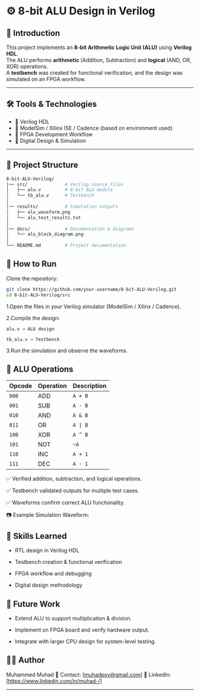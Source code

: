 # ⚙️ 8-bit ALU Design in Verilog

## 📌 Introduction
This project implements an **8-bit Arithmetic Logic Unit (ALU)** using **Verilog HDL**.  
The ALU performs **arithmetic** (Addition, Subtraction) and **logical** (AND, OR, XOR) operations.  
A **testbench** was created for functional verification, and the design was simulated on an FPGA workflow.

---

## 🛠️ Tools & Technologies
- 🔹 Verilog HDL  
- 🔹 ModelSim / Xilinx ISE / Cadence (based on environment used)  
- 🔹 FPGA Development Workflow  
- 🔹 Digital Design & Simulation  

---

## 📂 Project Structure
```bash
8-bit-ALU-Verilog/
│── src/              # Verilog source files
│   ├── alu.v         # 8-bit ALU module
│   └── tb_alu.v      # Testbench
│
│── results/          # Simulation outputs
│   ├── alu_waveform.png
│   └── alu_test_results.txt
│
│── docs/             # Documentation & diagrams
│   └── alu_block_diagram.png
│
└── README.md         # Project documentation
```
## 🚀 How to Run

Clone the repository:
```bash
git clone https://github.com/your-username/8-bit-ALU-Verilog.git
cd 8-bit-ALU-Verilog/src
```

1.Open the files in your Verilog simulator (ModelSim / Xilinx / Cadence).

2.Compile the design:
```
alu.v → ALU design

tb_alu.v → Testbench
```
3.Run the simulation and observe the waveforms.

## 🧮 ALU Operations
| Opcode | Operation | Description |
| ------ | --------- | ----------- |
| `000`  | ADD       | `A + B`     |
| `001`  | SUB       | `A - B`     |
| `010`  | AND       | `A & B`     |
| `011`  | OR        | `A \| B`    |
| `100`  | XOR       | `A ^ B`     |
| `101`  | NOT       | `~A`        |
| `110`  | INC       | `A + 1`     |
| `111`  | DEC       | `A - 1`     |


✅ Verified addition, subtraction, and logical operations.

✅ Testbench validated outputs for multiple test cases.

✅ Waveforms confirm correct ALU functionality.

📷 Example Simulation Waveform:

## 🎯 Skills Learned

 - RTL design in Verilog HDL

 - Testbench creation & functional verification

 - FPGA workflow and debugging

 - Digital design methodology

## 📌 Future Work

- Extend ALU to support multiplication & division.

- Implement on FPGA board and verify hardware output.

- Integrate with larger CPU design for system-level testing.

## 👨‍💻 Author

Muhammed Muhad
📧 Contact: [muhadpsy@gmail.com]
🔗 LinkedIn: [https://www.linkedin.com/in/muhad-/]


---

